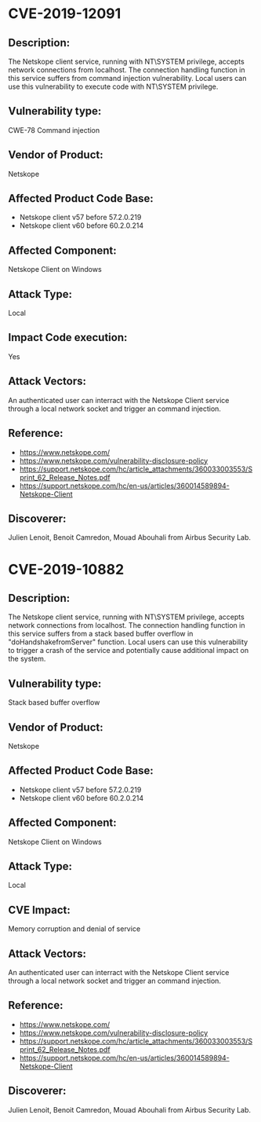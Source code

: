CVE-2019-12091
==============

Description:
------------
The Netskope client service, running with NT\SYSTEM privilege, accepts network connections from localhost.
The connection handling function in this service suffers from command injection vulnerability.
Local users can use this vulnerability to execute code with NT\SYSTEM privilege.


Vulnerability type:
-------------------
CWE-78 Command injection


Vendor of Product:
------------------
Netskope


Affected Product Code Base:
---------------------------
* Netskope client v57 before 57.2.0.219
* Netskope client v60 before 60.2.0.214


Affected Component:
-------------------
Netskope Client on Windows 


Attack Type:
------------
Local


Impact Code execution:
----------------------
Yes


Attack Vectors:
---------------
An authenticated user can interract with the Netskope Client service through
a local network socket and trigger an command injection.


Reference:
----------
* https://www.netskope.com/
* https://www.netskope.com/vulnerability-disclosure-policy
* https://support.netskope.com/hc/article_attachments/360033003553/Sprint_62_Release_Notes.pdf
* https://support.netskope.com/hc/en-us/articles/360014589894-Netskope-Client


Discoverer:
-----------
Julien Lenoit, Benoit Camredon, Mouad Abouhali from Airbus Security Lab.


CVE-2019-10882
==============

Description:
------------
The Netskope client service, running with NT\SYSTEM privilege, accepts network connections from localhost.
The connection handling function in this service suffers from a stack based buffer overflow in "doHandshakefromServer" function.
Local users can use this vulnerability to trigger a crash of the service and potentially cause additional impact on the system.


Vulnerability type:
-------------------
Stack based buffer overflow


Vendor of Product:
------------------
Netskope


Affected Product Code Base:
---------------------------
* Netskope client v57 before 57.2.0.219
* Netskope client v60 before 60.2.0.214


Affected Component:
-------------------
Netskope Client on Windows 


Attack Type:
------------
Local


CVE Impact:
-----------
Memory corruption and denial of service


Attack Vectors:
---------------
An authenticated user can interract with the Netskope Client service through
a local network socket and trigger an command injection.


Reference:
----------
* https://www.netskope.com/
* https://www.netskope.com/vulnerability-disclosure-policy
* https://support.netskope.com/hc/article_attachments/360033003553/Sprint_62_Release_Notes.pdf
* https://support.netskope.com/hc/en-us/articles/360014589894-Netskope-Client


Discoverer:
-----------
Julien Lenoit, Benoit Camredon, Mouad Abouhali from Airbus Security Lab.
